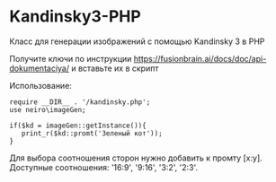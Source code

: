 # Kandinsky3-PHP
Класс для генерации изображений с помощью Kandinsky 3 в PHP

Получите ключи по инструкции https://fusionbrain.ai/docs/doc/api-dokumentaciya/ и вставьте их в скрипт 
   
Использование:
```
require __DIR__ . '/kandinsky.php';
use neiro\imageGen;

if($kd = imageGen::getInstance()){
   print_r($kd::promt('Зеленый кот'));
}
```
Для выбора соотношения сторон нужно добавить к промту [х:у].
Доступные соотношения: '16:9', '9:16', '3:2', '2:3'.
